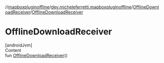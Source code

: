 //[mapboxpluginoffline](../../../index.md)/[dev.micheleferretti.mapboxpluginoffline](../index.md)/[OfflineDownloadReceiver](index.md)/[OfflineDownloadReceiver](-offline-download-receiver.md)



# OfflineDownloadReceiver  
[androidJvm]  
Content  
fun [OfflineDownloadReceiver](-offline-download-receiver.md)()  



